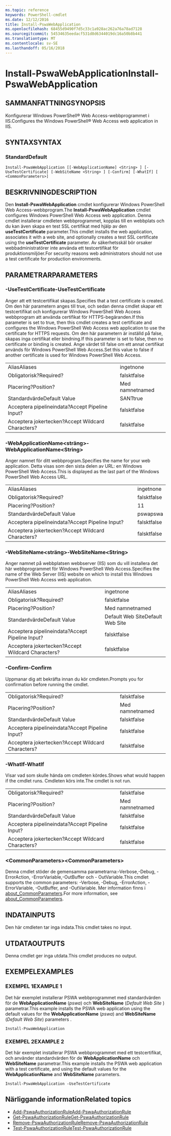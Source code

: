 ```yaml
---
ms.topic: reference
keywords: PowerShell-cmdlet
ms.date: 12/12/2016
title: Install-PswaWebApplication
ms.openlocfilehash: 68455d9490f7d5c33c1a928ac262a76a78ad7128
ms.sourcegitcommit: 54534635eedacf531d8d6344019dc16a50b8b441
ms.translationtype: MT
ms.contentlocale: sv-SE
ms.lasthandoff: 05/16/2018
---
```

# <a name="install-pswawebapplication"></a><span data-ttu-id="e992c-103">Install-PswaWebApplication</span><span class="sxs-lookup"><span data-stu-id="e992c-103">Install-PswaWebApplication</span></span>

## <a name="synopsis"></a><span data-ttu-id="e992c-104">SAMMANFATTNING</span><span class="sxs-lookup"><span data-stu-id="e992c-104">SYNOPSIS</span></span>

<span data-ttu-id="e992c-105">Konfigurerar Windows PowerShell® Web Access-webbprogrammet i IIS.</span><span class="sxs-lookup"><span data-stu-id="e992c-105">Configures the Windows PowerShell® Web Access web application in IIS.</span></span>

## <a name="syntax"></a><span data-ttu-id="e992c-106">SYNTAX</span><span class="sxs-lookup"><span data-stu-id="e992c-106">SYNTAX</span></span>

### <a name="default"></a><span data-ttu-id="e992c-107">Standard</span><span class="sxs-lookup"><span data-stu-id="e992c-107">Default</span></span>
```
Install-PswaWebApplication [[-WebApplicationName] <String> ] [-UseTestCertificate] [-WebSiteName <String> ] [-Confirm] [-WhatIf] [ <CommonParameters>]
```

## <a name="description"></a><span data-ttu-id="e992c-108">BESKRIVNING</span><span class="sxs-lookup"><span data-stu-id="e992c-108">DESCRIPTION</span></span>

<span data-ttu-id="e992c-109">Den **Install-PswaWebApplication** cmdlet konfigurerar Windows PowerShell Web Access-webbprogram.</span><span class="sxs-lookup"><span data-stu-id="e992c-109">The **Install-PswaWebApplication** cmdlet configures Windows PowerShell Web Access web application.</span></span> <span data-ttu-id="e992c-110">Denna cmdlet installerar cmdleten webbprogrammet, kopplas till en webbplats och du kan även skapa en test SSL certifikat med hjälp av den **useTestCertificate** parameter.</span><span class="sxs-lookup"><span data-stu-id="e992c-110">This cmdlet installs the web application, associates it with a web site, and optionally creates a test SSL certificate using the **useTestCertificate** parameter.</span></span> <span data-ttu-id="e992c-111">Av säkerhetsskäl bör orsaker webbadministratörer inte använda ett testcertifikat för produktionsmiljöer.</span><span class="sxs-lookup"><span data-stu-id="e992c-111">For security reasons web administrators should not use a test certificate for production environments.</span></span>

## <a name="parameters"></a><span data-ttu-id="e992c-112">PARAMETRAR</span><span class="sxs-lookup"><span data-stu-id="e992c-112">PARAMETERS</span></span>

### <a name="-usetestcertificate"></a><span data-ttu-id="e992c-113">-UseTestCertificate</span><span class="sxs-lookup"><span data-stu-id="e992c-113">-UseTestCertificate</span></span>

<span data-ttu-id="e992c-114">Anger att ett testcertifikat skapas.</span><span class="sxs-lookup"><span data-stu-id="e992c-114">Specifies that a test certificate is created.</span></span> <span data-ttu-id="e992c-115">Om den här parametern anges till true, och sedan denna cmdlet skapar ett testcertifikat och konfigurerar Windows PowerShell Web Access webbprogram att använda certifikat för HTTPS-begäranden.</span><span class="sxs-lookup"><span data-stu-id="e992c-115">If this parameter is set to true, then this cmdlet creates a test certificate and configures the Windows PowerShell Web Access web application to use the certificate for HTTPS requests.</span></span> <span data-ttu-id="e992c-116">Om den här parametern är inställd på false, skapas inga certifikat eller bindning.</span><span class="sxs-lookup"><span data-stu-id="e992c-116">If this parameter is set to false, then no certificate or binding is created.</span></span> <span data-ttu-id="e992c-117">Ange värdet till false om ett annat certifikat används för Windows PowerShell Web Access.</span><span class="sxs-lookup"><span data-stu-id="e992c-117">Set this value to false if another certificate is used for Windows PowerShell Web Access.</span></span>

|||
|-|-|
| <span data-ttu-id="e992c-118">Alias</span><span class="sxs-lookup"><span data-stu-id="e992c-118">Aliases</span></span>                              | <span data-ttu-id="e992c-119">inget</span><span class="sxs-lookup"><span data-stu-id="e992c-119">none</span></span>                                 |
| <span data-ttu-id="e992c-120">Obligatorisk?</span><span class="sxs-lookup"><span data-stu-id="e992c-120">Required?</span></span>                            | <span data-ttu-id="e992c-121">falskt</span><span class="sxs-lookup"><span data-stu-id="e992c-121">false</span></span>                                |
| <span data-ttu-id="e992c-122">Placering?</span><span class="sxs-lookup"><span data-stu-id="e992c-122">Position?</span></span>                            | <span data-ttu-id="e992c-123">Med namnet</span><span class="sxs-lookup"><span data-stu-id="e992c-123">named</span></span>                                |
| <span data-ttu-id="e992c-124">Standardvärde</span><span class="sxs-lookup"><span data-stu-id="e992c-124">Default Value</span></span>                        | <span data-ttu-id="e992c-125">SANT</span><span class="sxs-lookup"><span data-stu-id="e992c-125">true</span></span>                                 |
| <span data-ttu-id="e992c-126">Acceptera pipelineindata?</span><span class="sxs-lookup"><span data-stu-id="e992c-126">Accept Pipeline Input?</span></span>               | <span data-ttu-id="e992c-127">falskt</span><span class="sxs-lookup"><span data-stu-id="e992c-127">false</span></span>                                |
| <span data-ttu-id="e992c-128">Acceptera jokertecken?</span><span class="sxs-lookup"><span data-stu-id="e992c-128">Accept Wildcard Characters?</span></span>          | <span data-ttu-id="e992c-129">falskt</span><span class="sxs-lookup"><span data-stu-id="e992c-129">false</span></span>                                |

### <a name="-webapplicationnameltstringgt"></a><span data-ttu-id="e992c-130">-WebApplicationName&lt;sträng&gt;</span><span class="sxs-lookup"><span data-stu-id="e992c-130">-WebApplicationName&lt;String&gt;</span></span>

<span data-ttu-id="e992c-131">Anger namnet för ditt webbprogram.</span><span class="sxs-lookup"><span data-stu-id="e992c-131">Specifies the name for your web application.</span></span> <span data-ttu-id="e992c-132">Detta visas som den sista delen av URL: en Windows PowerShell Web Access.</span><span class="sxs-lookup"><span data-stu-id="e992c-132">This is displayed as the last part of the Windows PowerShell Web Access URL.</span></span>

|||
|-|-|
| <span data-ttu-id="e992c-133">Alias</span><span class="sxs-lookup"><span data-stu-id="e992c-133">Aliases</span></span>                              | <span data-ttu-id="e992c-134">inget</span><span class="sxs-lookup"><span data-stu-id="e992c-134">none</span></span>                                 |
| <span data-ttu-id="e992c-135">Obligatorisk?</span><span class="sxs-lookup"><span data-stu-id="e992c-135">Required?</span></span>                            | <span data-ttu-id="e992c-136">falskt</span><span class="sxs-lookup"><span data-stu-id="e992c-136">false</span></span>                                |
| <span data-ttu-id="e992c-137">Placering?</span><span class="sxs-lookup"><span data-stu-id="e992c-137">Position?</span></span>                            | <span data-ttu-id="e992c-138">1</span><span class="sxs-lookup"><span data-stu-id="e992c-138">1</span></span>                                    |
| <span data-ttu-id="e992c-139">Standardvärde</span><span class="sxs-lookup"><span data-stu-id="e992c-139">Default Value</span></span>                        | <span data-ttu-id="e992c-140">pswa</span><span class="sxs-lookup"><span data-stu-id="e992c-140">pswa</span></span>                                 |
| <span data-ttu-id="e992c-141">Acceptera pipelineindata?</span><span class="sxs-lookup"><span data-stu-id="e992c-141">Accept Pipeline Input?</span></span>               | <span data-ttu-id="e992c-142">falskt</span><span class="sxs-lookup"><span data-stu-id="e992c-142">false</span></span>                                |
| <span data-ttu-id="e992c-143">Acceptera jokertecken?</span><span class="sxs-lookup"><span data-stu-id="e992c-143">Accept Wildcard Characters?</span></span>          | <span data-ttu-id="e992c-144">falskt</span><span class="sxs-lookup"><span data-stu-id="e992c-144">false</span></span>                                |

### <a name="-websitenameltstringgt"></a><span data-ttu-id="e992c-145">-WebSiteName&lt;sträng&gt;</span><span class="sxs-lookup"><span data-stu-id="e992c-145">-WebSiteName&lt;String&gt;</span></span>

<span data-ttu-id="e992c-146">Anger namnet på webbplatsen webbserver (IIS) som du vill installera det här webbprogrammet för Windows PowerShell Web Access.</span><span class="sxs-lookup"><span data-stu-id="e992c-146">Specifies the name of the Web Server (IIS) website on which to install this Windows PowerShell Web Access web application.</span></span>

|||
|-|-|
| <span data-ttu-id="e992c-147">Alias</span><span class="sxs-lookup"><span data-stu-id="e992c-147">Aliases</span></span>                              | <span data-ttu-id="e992c-148">inget</span><span class="sxs-lookup"><span data-stu-id="e992c-148">none</span></span>                                 |
| <span data-ttu-id="e992c-149">Obligatorisk?</span><span class="sxs-lookup"><span data-stu-id="e992c-149">Required?</span></span>                            | <span data-ttu-id="e992c-150">falskt</span><span class="sxs-lookup"><span data-stu-id="e992c-150">false</span></span>                                |
| <span data-ttu-id="e992c-151">Placering?</span><span class="sxs-lookup"><span data-stu-id="e992c-151">Position?</span></span>                            | <span data-ttu-id="e992c-152">Med namnet</span><span class="sxs-lookup"><span data-stu-id="e992c-152">named</span></span>                                |
| <span data-ttu-id="e992c-153">Standardvärde</span><span class="sxs-lookup"><span data-stu-id="e992c-153">Default Value</span></span>                        | <span data-ttu-id="e992c-154">Default Web Site</span><span class="sxs-lookup"><span data-stu-id="e992c-154">Default Web Site</span></span>                     |
| <span data-ttu-id="e992c-155">Acceptera pipelineindata?</span><span class="sxs-lookup"><span data-stu-id="e992c-155">Accept Pipeline Input?</span></span>               | <span data-ttu-id="e992c-156">falskt</span><span class="sxs-lookup"><span data-stu-id="e992c-156">false</span></span>                                |
| <span data-ttu-id="e992c-157">Acceptera jokertecken?</span><span class="sxs-lookup"><span data-stu-id="e992c-157">Accept Wildcard Characters?</span></span>          | <span data-ttu-id="e992c-158">falskt</span><span class="sxs-lookup"><span data-stu-id="e992c-158">false</span></span>                                |

### <a name="-confirm"></a><span data-ttu-id="e992c-159">-Confirm</span><span class="sxs-lookup"><span data-stu-id="e992c-159">-Confirm</span></span>

<span data-ttu-id="e992c-160">Uppmanar dig att bekräfta innan du kör cmdleten.</span><span class="sxs-lookup"><span data-stu-id="e992c-160">Prompts you for confirmation before running the cmdlet.</span></span>

|||
|-|-|
| <span data-ttu-id="e992c-161">Obligatorisk?</span><span class="sxs-lookup"><span data-stu-id="e992c-161">Required?</span></span>                            | <span data-ttu-id="e992c-162">falskt</span><span class="sxs-lookup"><span data-stu-id="e992c-162">false</span></span>                                |
| <span data-ttu-id="e992c-163">Placering?</span><span class="sxs-lookup"><span data-stu-id="e992c-163">Position?</span></span>                            | <span data-ttu-id="e992c-164">Med namnet</span><span class="sxs-lookup"><span data-stu-id="e992c-164">named</span></span>                                |
| <span data-ttu-id="e992c-165">Standardvärde</span><span class="sxs-lookup"><span data-stu-id="e992c-165">Default Value</span></span>                        | <span data-ttu-id="e992c-166">falskt</span><span class="sxs-lookup"><span data-stu-id="e992c-166">false</span></span>                                |
| <span data-ttu-id="e992c-167">Acceptera pipelineindata?</span><span class="sxs-lookup"><span data-stu-id="e992c-167">Accept Pipeline Input?</span></span>               | <span data-ttu-id="e992c-168">falskt</span><span class="sxs-lookup"><span data-stu-id="e992c-168">false</span></span>                                |
| <span data-ttu-id="e992c-169">Acceptera jokertecken?</span><span class="sxs-lookup"><span data-stu-id="e992c-169">Accept Wildcard Characters?</span></span>          | <span data-ttu-id="e992c-170">falskt</span><span class="sxs-lookup"><span data-stu-id="e992c-170">false</span></span>                                |

### <a name="-whatif"></a><span data-ttu-id="e992c-171">-WhatIf</span><span class="sxs-lookup"><span data-stu-id="e992c-171">-WhatIf</span></span>

<span data-ttu-id="e992c-172">Visar vad som skulle hända om cmdleten kördes.</span><span class="sxs-lookup"><span data-stu-id="e992c-172">Shows what would happen if the cmdlet runs.</span></span>
<span data-ttu-id="e992c-173">Cmdleten körs inte.</span><span class="sxs-lookup"><span data-stu-id="e992c-173">The cmdlet is not run.</span></span>

|||
|-|-|
| <span data-ttu-id="e992c-174">Obligatorisk?</span><span class="sxs-lookup"><span data-stu-id="e992c-174">Required?</span></span>                            | <span data-ttu-id="e992c-175">falskt</span><span class="sxs-lookup"><span data-stu-id="e992c-175">false</span></span>                                |
| <span data-ttu-id="e992c-176">Placering?</span><span class="sxs-lookup"><span data-stu-id="e992c-176">Position?</span></span>                            | <span data-ttu-id="e992c-177">Med namnet</span><span class="sxs-lookup"><span data-stu-id="e992c-177">named</span></span>                                |
| <span data-ttu-id="e992c-178">Standardvärde</span><span class="sxs-lookup"><span data-stu-id="e992c-178">Default Value</span></span>                        | <span data-ttu-id="e992c-179">falskt</span><span class="sxs-lookup"><span data-stu-id="e992c-179">false</span></span>                                |
| <span data-ttu-id="e992c-180">Acceptera pipelineindata?</span><span class="sxs-lookup"><span data-stu-id="e992c-180">Accept Pipeline Input?</span></span>               | <span data-ttu-id="e992c-181">falskt</span><span class="sxs-lookup"><span data-stu-id="e992c-181">false</span></span>                                |
| <span data-ttu-id="e992c-182">Acceptera jokertecken?</span><span class="sxs-lookup"><span data-stu-id="e992c-182">Accept Wildcard Characters?</span></span>          | <span data-ttu-id="e992c-183">falskt</span><span class="sxs-lookup"><span data-stu-id="e992c-183">false</span></span>                                |

### <a name="ltcommonparametersgt"></a><span data-ttu-id="e992c-184">&lt;CommonParameters&gt;</span><span class="sxs-lookup"><span data-stu-id="e992c-184">&lt;CommonParameters&gt;</span></span>

<span data-ttu-id="e992c-185">Denna cmdlet stöder de gemensamma parametrarna:-Verbose,-Debug, - ErrorAction, -ErrorVariable,-OutBuffer och - OutVariable.</span><span class="sxs-lookup"><span data-stu-id="e992c-185">This cmdlet supports the common parameters: -Verbose, -Debug, -ErrorAction, -ErrorVariable, -OutBuffer, and -OutVariable.</span></span>
<span data-ttu-id="e992c-186">Mer information finns i [about_CommonParameters](http://go.microsoft.com/fwlink/p/?LinkID=113216).</span><span class="sxs-lookup"><span data-stu-id="e992c-186">For more information, see [about_CommonParameters](http://go.microsoft.com/fwlink/p/?LinkID=113216).</span></span>

## <a name="inputs"></a><span data-ttu-id="e992c-187">INDATA</span><span class="sxs-lookup"><span data-stu-id="e992c-187">INPUTS</span></span>

<span data-ttu-id="e992c-188">Den här cmdleten tar inga indata.</span><span class="sxs-lookup"><span data-stu-id="e992c-188">This cmdlet takes no input.</span></span>

## <a name="outputs"></a><span data-ttu-id="e992c-189">UTDATA</span><span class="sxs-lookup"><span data-stu-id="e992c-189">OUTPUTS</span></span>

<span data-ttu-id="e992c-190">Denna cmdlet ger inga utdata.</span><span class="sxs-lookup"><span data-stu-id="e992c-190">This cmdlet produces no output.</span></span>

## <a name="examples"></a><span data-ttu-id="e992c-191">EXEMPEL</span><span class="sxs-lookup"><span data-stu-id="e992c-191">EXAMPLES</span></span>

### <a name="example-1"></a><span data-ttu-id="e992c-192">EXEMPEL 1</span><span class="sxs-lookup"><span data-stu-id="e992c-192">EXAMPLE 1</span></span>

<span data-ttu-id="e992c-193">Det här exemplet installerar PSWA webbprogrammet med standardvärden för de **WebApplicationName** (*pswa*) och **WebSiteName** (*Default Web Site* ) parametrar.</span><span class="sxs-lookup"><span data-stu-id="e992c-193">This example installs the PSWA web application using the default values for the **WebApplicationName** (*pswa*) and **WebSiteName** (*Default Web Site*) parameters .</span></span>

```
Install-PswaWebApplication
```

### <a name="example-2"></a><span data-ttu-id="e992c-194">EXEMPEL 2</span><span class="sxs-lookup"><span data-stu-id="e992c-194">EXAMPLE 2</span></span>

<span data-ttu-id="e992c-195">Det här exemplet installerar PSWA webbprogrammet med ett testcertifikat, och använder standardvärden för de **WebApplicationName** och **WebSiteName** parametrar.</span><span class="sxs-lookup"><span data-stu-id="e992c-195">This example installs the PSWA web application with a test certificate, and using the default values for the **WebApplicationName** and **WebSiteName** parameters.</span></span>

```
Install-PswaWebApplication -UseTestCertificate
```

## <a name="related-topics"></a><span data-ttu-id="e992c-196">Närliggande information</span><span class="sxs-lookup"><span data-stu-id="e992c-196">Related topics</span></span>

- [<span data-ttu-id="e992c-197">Add-PswaAuthorizationRule</span><span class="sxs-lookup"><span data-stu-id="e992c-197">Add-PswaAuthorizationRule</span></span>](add-pswaauthorizationrule.md)
- [<span data-ttu-id="e992c-198">Get-PswaAuthorizationRule</span><span class="sxs-lookup"><span data-stu-id="e992c-198">Get-PswaAuthorizationRule</span></span>](get-pswaauthorizationrule.md)
- [<span data-ttu-id="e992c-199">Remove-PswaAuthorizationRule</span><span class="sxs-lookup"><span data-stu-id="e992c-199">Remove-PswaAuthorizationRule</span></span>](remove-pswaauthorizationrule.md)
- [<span data-ttu-id="e992c-200">Test-PswaAuthorizationRule</span><span class="sxs-lookup"><span data-stu-id="e992c-200">Test-PswaAuthorizationRule</span></span>](test-pswaauthorizationrule.md)